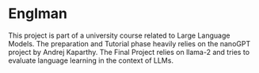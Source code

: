 # Englman

This project is part of a university course related to Large Language Models.
The preparation and Tutorial phase heavily relies on the nanoGPT project by Andrej Kaparthy.
The Final Project relies on llama-2 and tries to evaluate language learning in the context of LLMs.
